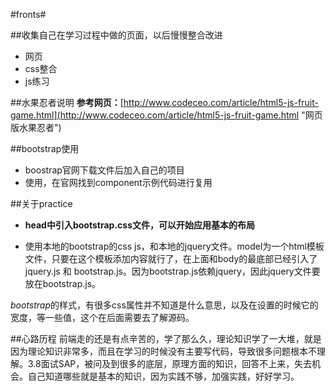 #fronts#

##收集自己在学习过程中做的页面，以后慢慢整合改进


-	网页
-	css整合
-	js练习


##水果忍者说明
**参考网页：**[http://www.codeceo.com/article/html5-js-fruit-game.html](http://www.codeceo.com/article/html5-js-fruit-game.html "网页版水果忍者")

##bootstrap使用
-	boostrap官网下载文件后加入自己的项目
-	使用，在官网找到component示例代码进行复用



##关于practice

-	**head中引入bootstrap.css文件，可以开始应用基本的布局**

-	使用本地的bootstrap的css js，和本地的jquery文件。model为一个html模板文件，只要在这个模板添加内容就行了，在上面和body的最底部已经引入了jquery.js 和 bootstrap.js。因为bootstrap.js依赖jquery，因此jquery文件要放在bootstrap.js。

*bootstrap*的样式，有很多css属性并不知道是什么意思，以及在设置的时候它的宽度，等一些值，这个在后面需要去了解源码。









##心路历程
前端走的还是有点辛苦的，学了那么久，理论知识学了一大堆，就是因为理论知识非常多，而且在学习的时候没有主要写代码，导致很多问题根本不理解。3.8面试SAP，被问及到很多的底层，原理方面的知识，回答不上来，失去机会。自己知道哪些就是基本的知识，因为实践不够，加强实践，好好学习。












